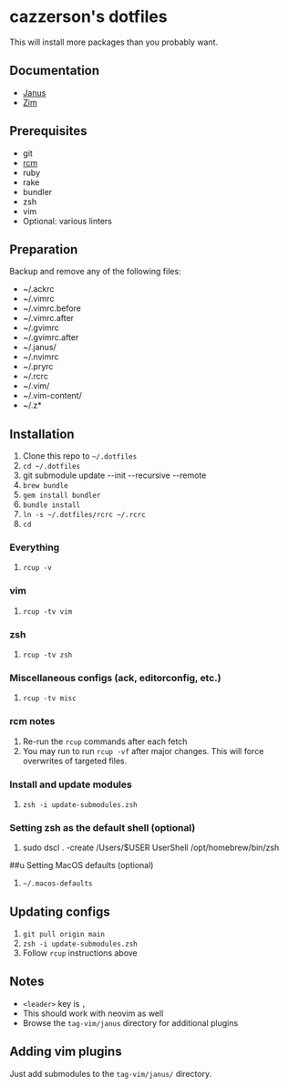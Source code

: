 # cazzerson's dotfiles

This will install more packages than you probably want.

## Documentation

* [Janus](https://github.com/carlhuda/janus)
* [Zim](https://github.com/Eriner/zim)

## Prerequisites

* git
* [rcm](https://github.com/thoughtbot/rcm#installation)
* ruby
* rake
* bundler
* zsh
* vim
* Optional: various linters

## Preparation

Backup and remove any of the following files:

* ~/.ackrc
* ~/.vimrc
* ~/.vimrc.before
* ~/.vimrc.after
* ~/.gvimrc
* ~/.gvimrc.after
* ~/.janus/
* ~/.nvimrc
* ~/.pryrc
* ~/.rcrc
* ~/.vim/
* ~/.vim-content/
* ~/.z*

## Installation

1. Clone this repo to `~/.dotfiles`
2. `cd ~/.dotfiles`
3. git submodule update --init --recursive --remote
5. `brew bundle`
6. `gem install bundler`
7. `bundle install`
8. `ln -s ~/.dotfiles/rcrc ~/.rcrc`
9. `cd`

### Everything

1. `rcup -v`

### vim

1. `rcup -tv vim`

### zsh

1. `rcup -tv zsh`

### Miscellaneous configs (ack, editorconfig, etc.)

1. `rcup -tv misc`

### rcm notes

1. Re-run the `rcup` commands after each fetch
2. You may run to run `rcup -vf` after major changes. This will force overwrites of targeted files.

### Install and update modules

1. `zsh -i update-submodules.zsh`

### Setting zsh as the default shell (optional)

1. sudo dscl . -create /Users/$USER UserShell /opt/homebrew/bin/zsh

##u Setting MacOS defaults (optional)

1. `~/.macos-defaults`

## Updating configs

1. `git pull origin main`
2. `zsh -i update-submodules.zsh`
3. Follow `rcup` instructions above

## Notes

* `<leader>` key is `,`
* This should work with neovim as well
* Browse the `tag-vim/janus` directory for additional plugins

## Adding vim plugins

Just add submodules to the `tag-vim/janus/` directory.
